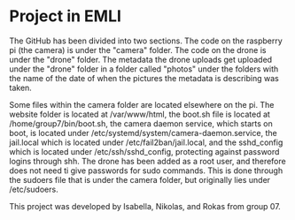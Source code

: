 # Project in EMLI
The GitHub has been divided into two sections. The code on the raspberry pi (the camera) is under the "camera" folder. The code on the drone is under the "drone" folder. The metadata the drone uploads get uploaded under the "drone" folder in a folder called "photos" under the folders with the name of the date of when the pictures the metadata is describing was taken.

Some files within the camera folder are located elsewhere on the pi. The website folder is located at /var/www/html, the boot.sh file is located at /home/group7/bin/boot.sh, the camera daemon service, which starts on boot, is located under /etc/systemd/system/camera-daemon.service, the jail.local which is located under /etc/fail2ban/jail.local, and the sshd_config which is located under /etc/ssh/sshd_config, protecting against password logins through shh. The drone has been added as a root user, and therefore does not need ti give passwords for sudo commands. This is done through the sudoers file that is under the camera folder, but originally lies under /etc/sudoers. 

This project was developed by Isabella, Nikolas, and Rokas from group 07.
